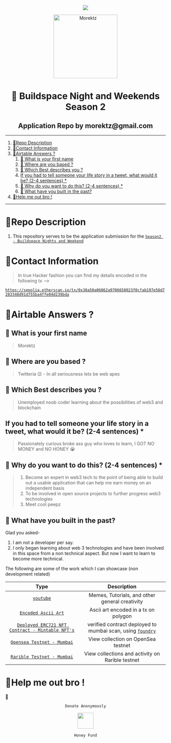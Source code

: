 <p align="center">
<a href="https://bit.ly/morektz"><img src="https://hits.seeyoufarm.com/api/count/incr/badge.svg?url=https%3A%2F%2Fgithub.com%2Fmorektz%2FBNW-S2-MOREKTZ-APPLICATION&count_bg=%23000000&title_bg=%23000000&icon=mailchimp.svg&icon_color=%2300FF25&title=hits&edge_flat=false"/ target="_blank"></a>
</p>


<p align="center"><a href="https://bit.ly/morektz" target="_blank">
  <img src=mktz.gif alt="Morektz" width="200"></a>
</p>


<h1 align="center">👋 Buildspace Night and Weekends Season 2</h1>
<h2 align="center"> Application Repo by morektz@gmail.com</h2>

----
1. [🐒Repo Description](#repo-description)
2. [🐒Contact Information](#contact-information)
3. [🐒Airtable Answers ?](#airtable-answers-)
   1. [🙈 What is your first name](#-what-is-your-first-name)
   2. [🙈 Where are you based ?](#-where-are-you-based-)
   3. [🙈 Which Best describes you ?](#-which-best-describes-you-)
   4. [If you had to tell someone your life story in a tweet, what would it be? (2-4 sentences) \*](#if-you-had-to-tell-someone-your-life-story-in-a-tweet-what-would-it-be-2-4-sentences-)
   5. [🙈 Why do you want to do this? (2-4 sentences) \*](#-why-do-you-want-to-do-this-2-4-sentences-)
   6. [🙈 What have you built in the past?](#-what-have-you-built-in-the-past)
4. [🐒Help me out bro !](#help-me-out-bro-)
----

# 🐒Repo Description 

1. This repository serves to be the application submission for the [`Season2 - Buildspace Nights and Weekend`](https://buildspace.so/nights-and-weekends)

# 🐒Contact Information 

> In true Hacker fashion you can find my details encoded in the following tx -->

[`https://sepolia.etherscan.io/tx/0x38a50a06862a9706658023f0cfab197e56d7283348d91d755ba4ffe04d239bda`](https://sepolia.etherscan.io/tx/0x38a50a06862a9706658023f0cfab197e56d7283348d91d755ba4ffe04d239bda)

# 🐒Airtable Answers ?

## 🙈 What is your first name 

> Morektz

## 🙈 Where are you based ?

> Twitteria 😉 - In all seriousness lets be web apes 

## 🙈 Which Best describes you ?

> Unemployed noob coder learning about the possibilities of web3 and blockchain 

## If you had to tell someone your life story in a tweet, what would it be? (2-4 sentences) *

> Passionately curious broke ass guy who loves to learn, 
> I GOT NO MONEY and NO HONEY 😭

## 🙈 Why do you want to do this? (2-4 sentences) *

> 1. Become an expert in web3 tech to the point of being able to build out a usable application that can help me earn money on an independent basis
> 2. To be involved in open source projects to further progress web3 technologies 
> 3. Meet cool peepz 

## 🙈 What have you built in the past? 

Glad you asked-
1. I am not a developer per say. 
2. I only began learning about web 3 technologies and have been involved in this space from a non technical aspect. But now I want to learn to become more technical. 

The following are some of the work which I can showcase (non development related)

Type | Description 
|:--:|:--:|
[`youtube`](https://youtube.com/@morektz) | Memes, Tutorials, and other general creativity 
[`Encoded Ascii Art`](https://mumbai.polygonscan.com/tx/0x8f4adf79ae4a505a7cc27b6d8c33c3106e56240750be9a070b88d3e95ad3dba5) | Ascii art encoded in a tx on polygon
[`Deployed ERC721 NFT Contract - Mintable NFT's`](https://mumbai.polygonscan.com/address/0xeb68cb48fee659cbdbdc0f147962a1863f913462) | verified contract deployed to mumbai scan, using [`foundry`](https://github.com/foundry-rs/foundry)
[`Opensea Testnet - Mumbai`](https://testnets.opensea.io/collection/morektz) | View collection on OpenSea testnet 
[`Rarible Testnet - Mumbai`](https://testnet.rarible.com/collection/polygon/0xeb68cb48fee659cbdbdc0f147962a1863f913462/items) | View collections and activity on Rarible testnet 

# 🐒Help me out bro !


👠 


<p align="center"><code>Donate Anonymously</code> </p>
<p align="center"> 
<a href="https://rentry.co/32csx" target="_blank">
<img src="https://edge.app/wp-content/uploads/2018/07/monero-symbol-1280.png" width="50"> </img>
</a>
</p>
<p align="center"><code>Honey Fund</code> </p>